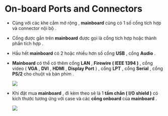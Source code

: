 # On-board Ports and Connectors
- Cùng với các khe cắm mở rộng , **mainboard** cũng có 1 số cổng tích hợp và connector nội bộ .
- Cổng được gắn trên **mainboard** được gọi là cổng tích hợp hoặc thành phần tích hợp .
- Hầu hết **mainboard** có 2 hoặc nhiều hơn số cổng **USB** , cổng **Audio** .
- **Mainboard** có thể có thêm cổng **LAN** , **Firewire ( IEEE 1394 )** , cổng video ( **VGA** , **DVI** , **HDMI** , **Display Port** ) , cổng **LPT** , cổng **Serial** , cổng **PS/2** cho chuột và bàn phím .

    <img src=https://i.imgur.com/RI9vjkr.png>

- Khi đặt mua **mainboard** , đi kèm theo sẽ là 1 **tấm chắn ( I/O shield )** có kích thước tương ứng với case và các **cổng onboard** của **mainboard** .

    <img src=https://i.imgur.com/gI5tjhn.png>
